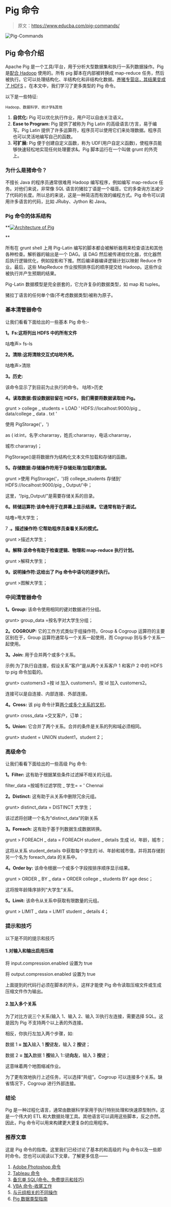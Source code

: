 # Pig 命令

> 原文：<https://www.educba.com/pig-commands/>

![Pig-Commands](img/89002df249cedc24b753a253c853190f.png)



## Pig 命令介绍

Apache Pig 是一个工具/平台，用于分析大型数据集和执行一系列数据操作。Pig 是[配合 Hadoop](https://www.educba.com/hadoop-administrator-jobs/) 使用的。所有 pig 脚本在内部被转换成 map-reduce 任务，然后被执行。它可以处理结构化、半结构化和非结构化数据。[养猪专营店，其结果变成了 HDFS](https://www.educba.com/hdfs-vs-hbase/) 。在本文中，我们学习了更多类型的 Pig 命令。

以下是一些特征:

<small>Hadoop、数据科学、统计学&其他</small>

1.  **自优化:** Pig 可以优化执行作业，用户可以自由关注语义。
2.  **Ease to Program:** Pig 提供了被称为 Pig Latin 的高级语言/方言，易于编写。Pig Latin 提供了许多运算符，程序员可以使用它们来处理数据。程序员也可以灵活地编写自己的函数。
3.  **可扩展:** Pig 便于创建自定义函数，称为 UDF(用户自定义函数)，使程序员能够快速轻松地实现任何处理要求&。Pig 脚本运行在一个叫做 grunt 的外壳上。

### 为什么是猪命令？

不擅长 Java 的程序员通常很难用 Hadoop 编写程序，例如编写 map-reduce 任务。对他们来说，非常像 SQL 语言的猪拉丁语是一个福音。它的多查询方法减少了代码的长度。所以总的来说，这是一种简洁而有效的编程方式。Pig 命令可以调用许多语言的代码，比如 JRuby、Jython 和 Java。

### Pig 命令的体系结构

**<u>![Architecture of Pig](img/2b218be76b9cf9e6458983d0661364d7.png)

</u>** 

所有在 grunt shell 上用 Pig-Latin 编写的脚本都会被解析器用来检查语法和其他各种检查。解析器的输出是一个 DAG。该 DAG 然后被传递给优化器，优化器然后执行逻辑优化，例如投影和下推。然后编译器编译逻辑计划以映射 Reduce 作业。最后，这些 MapReduce 作业按照排序后的顺序提交给 Hadoop。这些作业被执行并产生预期的结果。

Pig-Latin 数据模型是完全嵌套的，它允许复杂的数据类型，如 map 和 tuples。

猪拉丁语言的任何单个值(不考虑数据类型)被称为原子。

### 基本清管器命令

让我们看看下面给出的一些基本 Pig 命令:-

**1。Fs:这将列出 HDFS 中的所有文件**

咕噜声> fs–ls

**2。清除:这将清除交互式咕哝外壳。**

咕噜声>清除

**3。历史:**

该命令显示了到目前为止执行的命令。
咕哝>历史

**4。读取数据:假设数据驻留在 HDFS，我们需要将数据读取给 Pig。**

grunt > college _ students = LOAD ' HDFS://localhost:9000/pig _ data/college _ data . txt '

使用 PigStorage('，')

as ( id:int，名字:chararray，姓氏:chararray，电话:chararray，

城市:chararray)；

PigStorage()是将数据作为结构化文本文件加载和存储的函数。

**5。存储数据:存储操作符用于存储处理/加载的数据。**

grunt >使用 PigStorage('，')将 college_students 存储到' HDFS://localhost:9000/pig _ Output/'中；

这里，“/pig_Output/”是需要存储关系的目录。

**6。转储运算符:该命令用于在屏幕上显示结果。它通常有助于调试。**

咕噜>甩大学生；

7 .**。描述操作符:它帮助程序员查看关系的模式。**

grunt >描述大学生；

**8。解释:该命令有助于检查逻辑、物理和 map-reduce 执行计划。**

grunt >解释大学生；

**9。说明操作符:这给出了 Pig 命令中语句的逐步执行。**

grunt >图解大学生；

### 中间清管器命令

**1。Group:** 该命令使用相同的键对数据进行分组。

grunt> group_data =按名字对大学生分组；

**2。COGROUP:** 它的工作方式类似于组操作符。Group & Cogroup 运算符的主要区别在于，Group 运算符通常与一个关系一起使用，而 Cogroup 则与多个关系一起使用。

**3。Join:** 用于合并两个或多个关系。

示例:为了执行自连接，假设关系“客户”是从两个关系客户 1 和客户 2 中的 HDFS tp pig 命令加载的。

grunt> customers3 =按 id 加入 customers1，按 id 加入 customers2。

连接可以是自连接、内部连接、外部连接。

**4。Cross:** 该 pig 命令计算[两个或多个关系的叉积](https://www.educba.com/matlab-cross-product/)。

grunt> cross_data =交叉客户，订单；

**5。Union:** 它合并了两个关系。合并的条件是关系的列和域必须相同。

grunt> student = UNION student1，student 2；

### 高级命令

让我们看看下面给出的一些高级 Pig 命令:

**1。Filter:** 这有助于根据某些条件过滤掉不相关的元组。

filter_data =按城市过滤学院 _ 学生= = ' Chennai

**2。Distinct:** 这有助于从关系中删除冗余元组。

grunt> distinct_data = DISTINCT 大学生；

该过滤将创建一个名为“distinct_data”的新关系

**3。Foreach:** 这有助于基于列数据生成数据转换。

grunt > FOREACH _ data = FOREACH student _ details 生成 id，年龄，城市；

这将从关系 student_details 中获取每个学生的 id、年龄和城市值，并将其存储到另一个名为 foreach_data 的关系中。

**4。Order by:** 该命令根据一个或多个字段按排序顺序显示结果。

grunt > ORDER _ BY _ data = ORDER college _ students BY age desc；

这将按年龄降序排列“大学生”关系。

**5。Limit:** 该命令从关系中获取有限数量的元组。

grunt > LIMIT _ data = LIMIT student _ details 4；

### 提示和技巧

以下是不同的提示和技巧

#### 1.对输入和输出启用压缩

将 input.compression.enabled 设置为 true

将 output.compression.enabled 设置为 true

上面提到的代码行必须在脚本的开头，这样才能使 Pig 命令读取压缩文件或生成压缩文件作为输出。

#### 2.加入多个关系

为了对比方说三个关系(输入 1、输入 2、输入 3)执行左连接，需要选择 SQL。这是因为 Pig 不支持两个以上表的外连接。

相反，你执行左加入两个步骤，如:

数据 1 **=** **加入**输入 1 **按**键**左**，输入 2 **按**键；

数据 2 **=** **加入**数据 1 **按**输入 1::键**向左**，输入 3 **按**键；

这意味着两个地图缩减作业。

为了更有效地执行上述任务，可以选择“共组”。Cogroup 可以连接多个关系。缺省情况下，Cogroup 进行外部连接。

### 结论

Pig 是一种过程化语言，通常由数据科学家用于执行特别处理和快速原型制作。这是一个伟大的 ETL 和大数据处理工具。其他语言可以调用这些脚本，反之亦然。因此，Pig 命令可以用来构建更大更复杂的应用程序。

### 推荐文章

这是 Pig 命令的指南。这里我们已经讨论了基本的和高级的 Pig 命令以及一些即时命令。您也可以阅读以下文章，了解更多信息——

1.  [Adobe Photoshop 命令](https://www.educba.com/photoshop-commands/)
2.  [Tableau 命令](https://www.educba.com/tableau-commands/)
3.  [备忘单 SQL(命令、免费提示和技巧)](https://www.educba.com/cheat-sheet-sql/)
4.  [VBA 命令-收尾工作](https://www.educba.com/vba-visual-basic-commands-finishing-touches/)
5.  [与元组相关的不同操作](https://www.educba.com/tuples-in-python/)
6.  [Pig 数据类型指南](https://www.educba.com/pig-data-types/)





